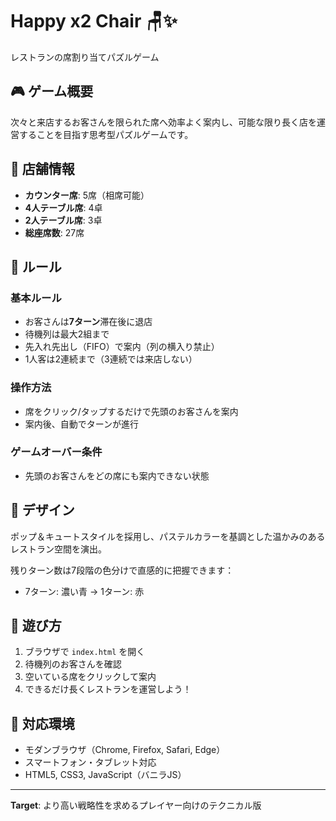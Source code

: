 # Happy x2 Chair 🪑✨

レストランの席割り当てパズルゲーム

## 🎮 ゲーム概要

次々と来店するお客さんを限られた席へ効率よく案内し、可能な限り長く店を運営することを目指す思考型パズルゲームです。

## 🏪 店舗情報

- **カウンター席**: 5席（相席可能）
- **4人テーブル席**: 4卓
- **2人テーブル席**: 3卓
- **総座席数**: 27席

## 🎯 ルール

### 基本ルール
- お客さんは**7ターン**滞在後に退店
- 待機列は最大2組まで
- 先入れ先出し（FIFO）で案内（列の横入り禁止）
- 1人客は2連続まで（3連続では来店しない）

### 操作方法
- 席をクリック/タップするだけで先頭のお客さんを案内
- 案内後、自動でターンが進行

### ゲームオーバー条件
- 先頭のお客さんをどの席にも案内できない状態

## 🎨 デザイン

ポップ＆キュートスタイルを採用し、パステルカラーを基調とした温かみのあるレストラン空間を演出。

残りターン数は7段階の色分けで直感的に把握できます：
- 7ターン: 濃い青 → 1ターン: 赤

## 🚀 遊び方

1. ブラウザで `index.html` を開く
2. 待機列のお客さんを確認
3. 空いている席をクリックして案内
4. できるだけ長くレストランを運営しよう！

## 📱 対応環境

- モダンブラウザ（Chrome, Firefox, Safari, Edge）
- スマートフォン・タブレット対応
- HTML5, CSS3, JavaScript（バニラJS）

---

**Target**: より高い戦略性を求めるプレイヤー向けのテクニカル版